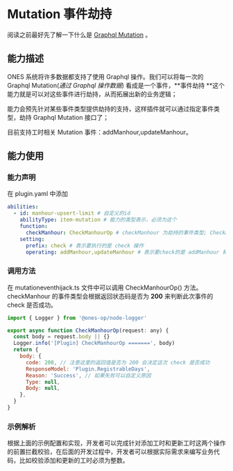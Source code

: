 # Mutation 事件劫持

阅读之前最好先了解一下什么是 [Graphql Mutation](https://graphql.cn/learn/queries/) 。

## 能力描述

ONES 系统将许多数据都支持了使用 Graphql 操作。我们可以将每一次的 Graphql Mutation(_通过 Graphql 操作数据_) 看成是一个事件，**事件劫持 **这个能力就是可以对这些事件进行劫持，从而拓展出新的业务逻辑；

能力会预先针对某些事件类型提供劫持的支持，这样插件就可以通过指定事件类型，劫持 Graphql Mutation 接口了；

目前支持工时相关 Mutation 事件：addManhour,updateManhour。

## 能力使用

### 能力声明

在 plugin.yaml 中添加

```yaml
abilities:
  - id: manhour-upsert-limit # 自定义的id
    abilityType: item-mutation # 能力的类型表示，必须为这个
    function:
      checkManhour: CheckManhourOp # checkManhour 为劫持的事件类型; CheckManhourOp 为自己实现的方法名称
    setting:
      prefix: check # 表示要执行的是 check 操作
      operating: addManhour,updateManhour # 表示要check的是 addManhour 和 updateManhour 这两个事件
```

### 调用方法

在 mutationeventhijack.ts 文件中可以调用 CheckManhourOp() 方法。 checkManhour 的事件类型会根据返回状态码是否为 **200** 来判断此次事件的 check 是否成功。

```javascript
import { Logger } from '@ones-op/node-logger'

export async function CheckManhourOp(request: any) {
  const body = request.body || {}
  Logger.info('[Plugin] CheckManhourOp =======', body)
  return {
    body: {
      code: 200, // 注意这里的返回值是否为 200 会决定这次 check 是否成功
      ResponseModel: 'Plugin.RegistrableDays',
      Reason: 'Success', // 如果失败可以自定义原因
      Type: null,
      Body: null,
    },
  }
}
```

### 示例解析

根据上面的示例配置和实现，开发者可以完成针对添加工时和更新工时这两个操作的前置拦截校验，在后面的开发过程中，开发者可以根据实际需求来编写业务代码，比如校验添加和更新的工时必须为整数。
